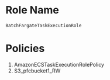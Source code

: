 # Role Name 
`BatchFargateTaskExecutionRole `

# Policies
1. AmazonECSTaskExecutionRolePolicy
1. S3_pfcbucket1_RW